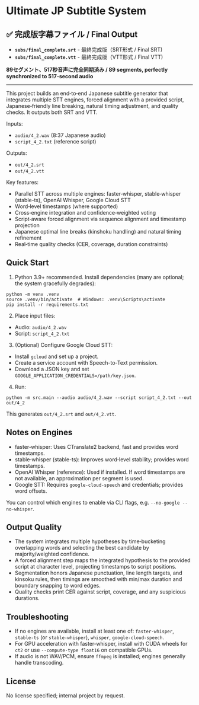 # Ultimate JP Subtitle System

## ✅ **完成版字幕ファイル / Final Output**

- **`subs/final_complete.srt`** - 最終完成版（SRT形式 / Final SRT)
- **`subs/final_complete.vtt`** - 最終完成版（VTT形式 / Final VTT)

**89セグメント、517秒音声に完全同期済み / 89 segments, perfectly synchronized to 517-second audio**

---

This project builds an end‑to‑end Japanese subtitle generator that integrates multiple STT engines, forced alignment with a provided script, Japanese‑friendly line breaking, natural timing adjustment, and quality checks. It outputs both SRT and VTT.

Inputs:
- `audio/4_2.wav` (8:37 Japanese audio)
- `script_4_2.txt` (reference script)

Outputs:
- `out/4_2.srt`
- `out/4_2.vtt`

Key features:
- Parallel STT across multiple engines: faster‑whisper, stable‑whisper (stable-ts), OpenAI Whisper, Google Cloud STT
- Word‑level timestamps (where supported)
- Cross‑engine integration and confidence‑weighted voting
- Script‑aware forced alignment via sequence alignment and timestamp projection
- Japanese optimal line breaks (kinshoku handling) and natural timing refinement
- Real‑time quality checks (CER, coverage, duration constraints)

## Quick Start

1) Python 3.9+ recommended. Install dependencies (many are optional; the system gracefully degrades):

```
python -m venv .venv
source .venv/bin/activate  # Windows: .venv\Scripts\activate
pip install -r requirements.txt
```

2) Place input files:
- Audio: `audio/4_2.wav`
- Script: `script_4_2.txt`

3) (Optional) Configure Google Cloud STT:
- Install `gcloud` and set up a project.
- Create a service account with Speech-to-Text permission.
- Download a JSON key and set `GOOGLE_APPLICATION_CREDENTIALS=/path/key.json`.

4) Run:

```
python -m src.main --audio audio/4_2.wav --script script_4_2.txt --out out/4_2
```

This generates `out/4_2.srt` and `out/4_2.vtt`.

## Notes on Engines
- faster‑whisper: Uses CTranslate2 backend, fast and provides word timestamps.
- stable‑whisper (stable-ts): Improves word‑level stability; provides word timestamps.
- OpenAI Whisper (reference): Used if installed. If word timestamps are not available, an approximation per segment is used.
- Google STT: Requires `google-cloud-speech` and credentials; provides word offsets.

You can control which engines to enable via CLI flags, e.g. `--no-google --no-whisper`.

## Output Quality
- The system integrates multiple hypotheses by time‑bucketing overlapping words and selecting the best candidate by majority/weighted confidence.
- A forced alignment step maps the integrated hypothesis to the provided script at character level, projecting timestamps to script positions.
- Segmentation honors Japanese punctuation, line length targets, and kinsoku rules, then timings are smoothed with min/max duration and boundary snapping to word edges.
- Quality checks print CER against script, coverage, and any suspicious durations.

## Troubleshooting
- If no engines are available, install at least one of: `faster-whisper`, `stable-ts` (or `stable-whisper`), `whisper`, `google-cloud-speech`.
- For GPU acceleration with faster‑whisper, install with CUDA wheels for `ct2` or use `--compute-type float16` on compatible GPUs.
- If audio is not WAV/PCM, ensure `ffmpeg` is installed; engines generally handle transcoding.

## License
No license specified; internal project by request.
